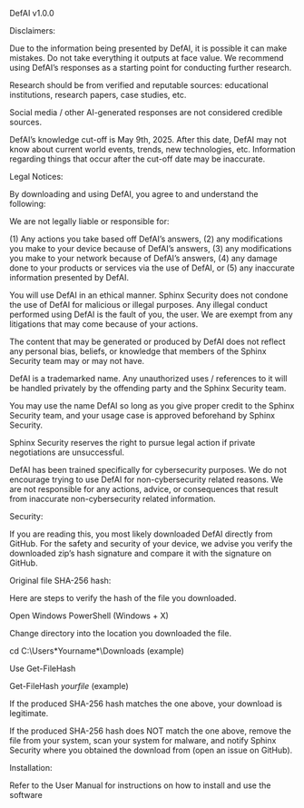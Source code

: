 DefAI v1.0.0 

Disclaimers: 

Due to the information being presented by DefAI, it is possible it can make mistakes. Do not take everything it outputs at face value. We recommend using DefAI’s responses as a starting point for conducting further research. 

Research should be from verified and reputable sources: educational institutions, research papers, case studies, etc. 

Social media / other AI-generated responses are not considered credible sources. 

DefAI’s knowledge cut-off is May 9th, 2025. After this date, DefAI may not know about current world events, trends, new technologies, etc. Information regarding things that occur after the cut-off date may be inaccurate. 

Legal Notices: 

By downloading and using DefAI, you agree to and understand the following:  

We are not legally liable or responsible for:  

(1) Any actions you take based off DefAI’s answers, (2) any modifications you make to your device because of DefAI’s answers, (3) any modifications you make to your network because of DefAI’s answers, (4) any damage done to your products or services via the use of DefAI, or (5) any inaccurate information presented by DefAI. 

You will use DefAI in an ethical manner. Sphinx Security does not condone the use of DefAI for malicious or illegal purposes. Any illegal conduct performed using DefAI is the fault of you, the user. We are exempt from any litigations that may come because of your actions. 

The content that may be generated or produced by DefAI does not reflect any personal bias, beliefs, or knowledge that members of the Sphinx Security team may or may not have.  

DefAI is a trademarked name. Any unauthorized uses / references to it will be handled privately by the offending party and the Sphinx Security team.  

You may use the name DefAI so long as you give proper credit to the Sphinx Security team, and your usage case is approved beforehand by Sphinx Security.  

Sphinx Security reserves the right to pursue legal action if private negotiations are unsuccessful.   

DefAI has been trained specifically for cybersecurity purposes. We do not encourage trying to use DefAI for non-cybersecurity related reasons. We are not responsible for any actions, advice, or consequences that result from inaccurate non-cybersecurity related information.  

Security: 

If you are reading this, you most likely downloaded DefAI directly from GitHub. For the safety and security of your device, we advise you verify the downloaded zip’s hash signature and compare it with the signature on GitHub. 

Original file SHA-256 hash: 

Here are steps to verify the hash of the file you downloaded. 

Open Windows PowerShell (Windows + X) 

Change directory into the location you downloaded the file. 

cd C:\Users\*Yourname*\Downloads (example) 

Use Get-FileHash  

Get-FileHash *yourfile* (example) 

If the produced SHA-256 hash matches the one above, your download is legitimate. 

If the produced SHA-256 hash does NOT match the one above, remove the file from your system, scan your system for malware, and notify Sphinx Security where you obtained the download from (open an issue on GitHub). 

Installation: 

Refer to the User Manual for instructions on how to install and use the software 
